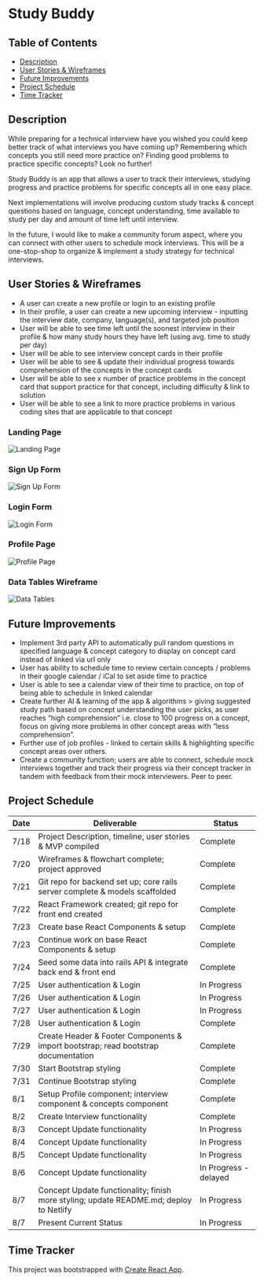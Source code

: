 # Study Buddy

## Table of Contents
- [Description](https://github.com/PlinytheYounger/study_buddy_frontend/tree/master/study_buddy_client#description)
- [User Stories & Wireframes](https://github.com/PlinytheYounger/study_buddy_frontend/tree/master/study_buddy_client#user-stories--wireframes)
- [Future Improvements](https://github.com/PlinytheYounger/study_buddy_frontend/tree/master/study_buddy_client#future-improvements)
- [Project Schedule]()
- [Time Tracker]()

## Description
While preparing for a technical interview have you wished you could keep better track of what interviews you have coming up? Remembering which concepts you still need more practice on? Finding good problems to practice specific concepts? Look no further!

Study Buddy is an app that allows a user to track their interviews, studying progress and practice problems for specific concepts all in one easy place. 

Next implementations will involve producing custom study tracks & concept questions based on language, concept understanding, time available to study per day and amount of time left until interview. 

In the future, I would like to make a community forum aspect, where you can connect with other users to schedule mock interviews. This will be a one-stop-shop to organize & implement a study strategy for technical interviews.

## User Stories & Wireframes
- A user can create a new profile or login to an existing profile
- In their profile, a user can create a new upcoming interview - inputting the interview date, company, language(s), and targeted job position
- User will be able to see time left until the soonest interview in their profile & how many study hours they have left (using avg. time to study per day)
- User will be able to see interview concept cards in their profile
- User will be able to see & update their individual progress towards comprehension of the concepts in the concept cards
- User will be able to see x number of practice problems in the concept card that support practice for that concept, including difficulty & link to solution
- User will be able to see a link to more practice problems in various coding sites that are applicable to that concept

### Landing Page
![Landing Page](./src/images/Unmarked-Landing-Wireframe.png)

### Sign Up Form
![Sign Up Form](./src/images/SignUpForm.png)

### Login Form
![Login Form](./src/images/Sign_Up_Modal.png)

### Profile Page
![Profile Page](./src/images/Wireframe_ProfilePage.png)

### Data Tables Wireframe
![Data Tables](./src/images/DataTables.png)

## Future Improvements
- Implement 3rd party API to automatically pull random questions in specified language & concept category to display on concept card instead of linked via url only
- User has ability to schedule time to review certain concepts / problems in their google calendar / iCal to set aside time to practice
- User is able to see a calendar view of their time to practice, on top of being able to schedule in linked calendar
- Create further AI & learning of the app & algorithms > giving suggested study path based on concept understanding the user picks, as user reaches “high comprehension” i.e. close to 100 progress on a concept, focus on giving more problems in other concept areas with “less comprehension”. 
- Further use of job profiles - linked to certain skills & highlighting specific concept areas over others. 
- Create a community function; users are able to connect, schedule mock interviews together and track their progress via their concept tracker in tandem with feedback from their mock interviewers. Peer to peer.


## Project Schedule

| Date | Deliverable | Status |
| ---- | ----------- | ------ |
| 7/18 | Project Description, timeline, user stories & MVP compiled | Complete |
| 7/20 | Wireframes & flowchart complete; project approved | Complete |
| 7/21 | Git repo for backend set up; core rails server complete & models scaffolded | Complete |
| 7/22 | React Framework created; git repo for front end created | Complete |
| 7/23 | Create base React Components & setup | Complete |
| 7/23 | Continue work on base React Components & setup | Complete |
| 7/24 | Seed some data into rails API & integrate back end & front end | Complete |
| 7/25 | User authentication & Login | In Progress |
| 7/26 | User authentication & Login | In Progress |
| 7/27 | User authentication & Login | In Progress |
| 7/28 | User authentication & Login | Complete |
| 7/29 | Create Header & Footer Components & import bootstrap; read bootstrap documentation | Complete |
| 7/30 | Start Bootstrap styling | Complete |
| 7/31 | Continue Bootstrap styling | Complete |
| 8/1 | Setup Profile component; interview component & concepts component | Complete |
| 8/2 | Create Interview functionality | Complete |
| 8/3 | Concept Update functionality | In Progress |
| 8/4 | Concept Update functionality | In Progress |
| 8/5 | Concept Update functionality | In Progress |
| 8/6 | Concept Update functionality | In Progress - delayed |
| 8/7 | Concept Update functionality; finish more styling; update README.md; deploy to Netlify | In Progress |
| 8/7 | Present Current Status | In Progress |

## Time Tracker



This project was bootstrapped with [Create React App](https://github.com/facebook/create-react-app).

